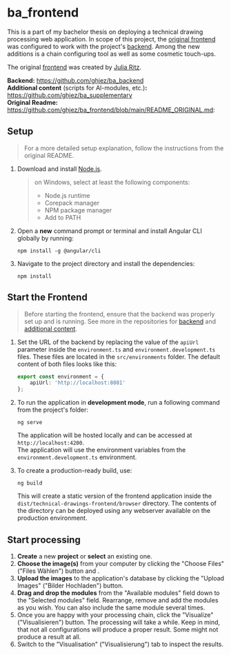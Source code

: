# ba_frontend
This is a part of my bachelor thesis on deploying a technical drawing processing web application. In scope of this project, the [original frontend](https://github.com/ailujezi) was configured to work with the project's [backend](https://github.com/ghjez/ba_backend). Among the new additions is a chain configuring tool as well as some cosmetic touch-ups.  

The original [frontend](https://github.com/ailujezi/technical-drawings-frontend) was created by [Julia Ritz](https://github.com/ailujezi).

**Backend:** https://github.com/ghjez/ba_backend  
**Additional content** (scripts for AI-modules, etc.)**:** https://github.com/ghjez/ba_supplementary  
**Original Readme:** https://github.com/ghjez/ba_frontend/blob/main/README_ORIGINAL.md:


Setup
---
> For a more detailed setup explanation, follow the instructions from the original README. 

1. Download and install [Node.js](https://nodejs.org/).

    > on Windows, select at least the following components:
    > - Node.js runtime
    > - Corepack manager
    > - NPM package manager
    > - Add to PATH 
2. Open a **new** command prompt or terminal and install Angular CLI globally by running:
    ```
    npm install -g @angular/cli
    ```

3. Navigate to the project directory and install the dependencies:
    ```
    npm install
    ```

Start the Frontend
---
> Before starting the frontend, ensure that the backend was properly set up and is running. See more in the repositories for [backend](https://github.com/ghjez/ba_backend) and [additional content](https://github.com/ghjez/ba_supplementary).

1. Set the URL of the backend by replacing the value of the `apiUrl` parameter inside the `environment.ts` and `environment.development.ts` files.
These files are located in the `src/environments` folder.
The default content of both files looks like this:
    ```typescript
    export const environment = {
        apiUrl: 'http://localhost:8081'
    };
    ```

1. To run the application in **development mode**, run a following command from the project's folder:
    ```
    ng serve
    ```

    The application will be hosted locally and can be accessed at `http://localhost:4200`.   
    The application will use the environment variables from the `environment.development.ts` environment.

2. To create a production-ready build, use:
    ```
    ng build
    ```

    This will create a static version of the frontend application inside the `dist/technical-drawings-frontend/browser` directory.
    The contents of the directory can be deployed using any webserver available on the production environment.


Start processing
---
1. **Create** a new **project** or **select** an existing one.
2. **Choose the image(s)** from your computer by clicking the "Choose Files" ("Files Wählen") button and .
3. **Upload the images** to the application's database by clicking the "Upload Images" ("Bilder Hochladen") button.
4. **Drag and drop the modules** from the "Available modules" field down to the "Selected modules" field. Rearrange, remove and add the modules as you wish. You can also include the same module several times.
5. Once you are happy with your processing chain, click the "Visualize" ("Visualisieren") button. The processing will take a while. Keep in mind, that not all configurations will produce a proper result. Some might not produce a result at all.
6. Switch to the "Visualisation" ("Visualisierung") tab to inspect the results.